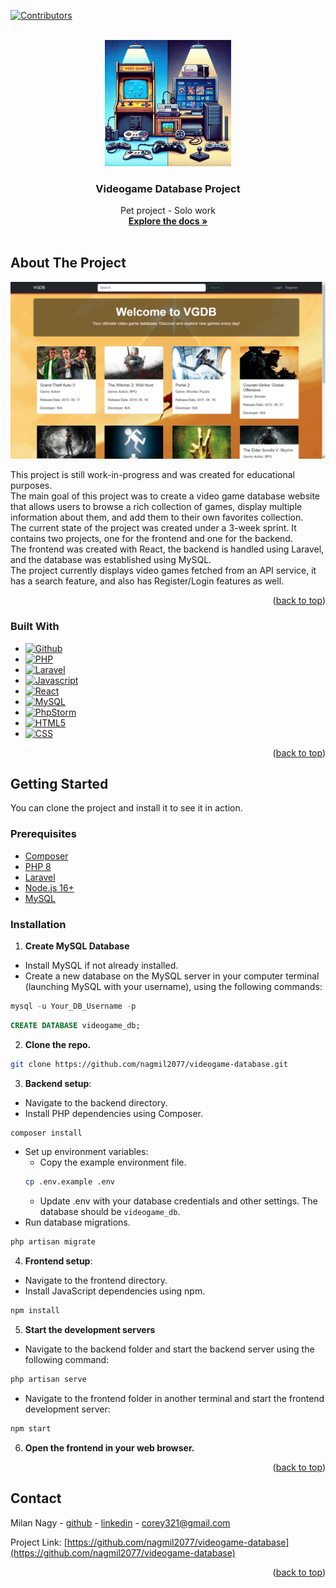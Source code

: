 <a name="readme-top"></a>

<!-- PROJECT SHIELDS -->

[![Contributors][contributors-shield]][contributors-url]

<!-- PROJECT LOGO -->
<br />
<div align="center">
  <a href="https://github.com/nagmil2077/videogame-database">
    <img src="images/front.jpg" alt="Logo" width="40%" height="40%">
  </a>

<h3 align="center">Videogame Database Project</h3>

  <p align="center">
    Pet project - Solo work
    <br />
    <a href="https://github.com/nagmil2077/videogame-database"><strong>Explore the docs »</strong></a>
    <br />
    <br />
  </p>
</div>

<!-- ABOUT THE PROJECT -->

## About The Project

[![Product Name Screen Shot][product-screenshot]](https://github.com/nagmil2077/videogame-database)

This project is still work-in-progress and was created for educational purposes.\
The main goal of this project was to create a video game database website that allows users to browse a rich collection
of games, display multiple information about them, and add them to their own favorites collection.\
The current state of the project was created under a 3-week sprint.
It contains two projects, one for the frontend and one for the backend.\
The frontend was created with React, the backend is handled using Laravel, and the database was established using MySQL.\
The project currently displays video games fetched from an API service, it has a search feature, and
also has Register/Login features as well.

<p align="right">(<a href="#readme-top">back to top</a>)</p>

### Built With

* [![Github][Github]][Github-url]
* [![PHP][PHP]][Php-url]
* [![Laravel][Laravel]][Laravel-url]
* [![Javascript][Javascript]][Javascript-url]
* [![React][React.js]][React-url]
* [![MySQL][MySQL]][MySQL-url]
* [![PhpStorm][PhpStorm]][PhpStorm-url]
* [![HTML5][HTML5]][HTML5-url]
* [![CSS][CSS]][CSS-url]

<p align="right">(<a href="#readme-top">back to top</a>)</p>

<!-- GETTING STARTED -->

## Getting Started

You can clone the project and install it to see it in action.

### Prerequisites

* [Composer](https://getcomposer.org/)
* [PHP 8](https://www.php.net/downloads.php)
* [Laravel](https://laravel.com/)
* [Node.js 16+](https://nodejs.org/en)
* [MySQL](https://www.mysql.com/)

### Installation

1. **Create MySQL Database**
- Install MySQL if not already installed.
- Create a new database on the MySQL server in your computer terminal (launching MySQL with your username), using the following commands:
```sql
mysql -u Your_DB_Username -p
```
```sql
CREATE DATABASE videogame_db;
```
2. **Clone the repo.**
```sh
git clone https://github.com/nagmil2077/videogame-database.git
```
3. **Backend setup**:
- Navigate to the backend directory.
- Install PHP dependencies using Composer.
```sh
composer install
```
- Set up environment variables:
  - Copy the example environment file.
  ```sh
  cp .env.example .env
  ```
  - Update .env with your database credentials and other settings. The database should be `videogame_db`.
- Run database migrations.
```sh
php artisan migrate
```
4. **Frontend setup**:
- Navigate to the frontend directory.
- Install JavaScript dependencies using npm.
```sh
npm install
```
5. **Start the development servers**
- Navigate to the backend folder and start the backend server using the following command:
```sh
php artisan serve
```
- Navigate to the frontend folder in another terminal and start the frontend development server:
```sh
npm start
```
6. **Open the frontend in your web browser.**

<p align="right">(<a href="#readme-top">back to top</a>)</p>

<!-- CONTACT -->
## Contact

Milan Nagy - [github](https://github.com/nagmil2077) - [linkedin](https://www.linkedin.com/in/milan-nagy-a76b1416a/) - corey321@gmail.com

Project Link: [https://github.com/nagmil2077/videogame-database](https://github.com/nagmil2077/videogame-database)

<p align="right">(<a href="#readme-top">back to top</a>)</p>

<!-- MARKDOWN LINKS & IMAGES -->
<!-- https://www.markdownguide.org/basic-syntax/#reference-style-links -->

[contributors-shield]: https://img.shields.io/github/contributors/othneildrew/Best-README-Template.svg?style=for-the-badge
[contributors-url]: https://github.com/CodecoolGlobal/el-proyecte-grande-design-general-nagmil2077/graphs/contributors
[linkedin-shield]: https://img.shields.io/badge/-LinkedIn-black.svg?style=for-the-badge&logo=linkedin&colorB=555
[linkedin-url]: https://www.linkedin.com/in/milan-nagy-a76b1416a/
[product-screenshot]: images/site.png

<!-- STACKS -->
[React.js]: https://img.shields.io/badge/React-20232A?style=for-the-badge&logo=react&logoColor=61DAFB
[React-url]: https://reactjs.org/
[MySQL]: https://shields.io/badge/MySQL-lightgrey?logo=mysql&style=plastic&logoColor=white&labelColor=blue
[MySQL-url]: https://www.mysql.com/
[PhpStorm]: https://img.shields.io/badge/PhpStorm-000000.svg?style=for-the-badge&logo=phpstorm&logoColor=white
[PhpStorm-url]: https://www.jetbrains.com/phpstorm/
[Github]: https://img.shields.io/badge/GitHub-100000?style=for-the-badge&logo=github&logoColor=white
[Github-url]: https://github.com
[PHP]: https://img.shields.io/badge/PHP-ED8B00?style=for-the-badge&logo=php&logoColor=white
[Php-url]: https://www.php.net/
[Laravel]: https://img.shields.io/badge/Laravel-6DB33F?style=for-the-badge&logo=laravel&logoColor=white
[Laravel-url]: https://laravel.com/
[Javascript]: https://img.shields.io/badge/JavaScript-F7DF1E?style=for-the-badge&logo=javascript&logoColor=black
[Javascript-url]: https://www.javascript.com
[CSS]: https://img.shields.io/badge/CSS-239120?&style=for-the-badge&logo=css3&logoColor=white
[CSS-url]: https://developer.mozilla.org/en-US/docs/Web/CSS
[HTML5]: https://img.shields.io/badge/HTML5-E34F26?style=for-the-badge&logo=html5&logoColor=white
[HTML5-url]: https://en.wikipedia.org/wiki/HTML5
